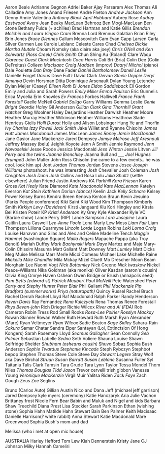 Aaron Beale
Adrianne Gagnon
Adriel Baker
Ajay Parsaram
Alex Thomas
Ali Calladine
Amy Jones
Anand Friesen
Andre Fneton
*Andrew Jackson*
Ann Denny
Annie Valentina
*Anthony Black*
*April Hubbard*
Aubrey Rose
*Audrey Eastwood*
Avery Jean
Beaky MacLean
Behrooz
Ben Mogl-MacLean
Ben Stone
Bethany Fulde (+ achilles)
Brad Hartman and Katie Gillis
*Brendan Melchin and Laura Vingoe Cram*
Brenna Lord 
Brennus Galatian
Brian Riley
Brin Jones
*Bruce Diennes*
Callum Moscovitch
Cam Evan
Capp Larsen
Carla SIlver
Carmen Lee
Carole Leblanc
Celeste Cares
Chad
*Chelsea Dickie*
*Martha Mutale*
Choam Nomsky (aka claire aka joey)
*Chris ONeil and Ken Schwartz (Ross Creek)* 
*Chris Smith*
Chun Shing Au (Roland)
Clare Waqu
*Clarence Guest*
*Clark MacIntosh*
*Coco Harris*
Coli Bri (Bria)
Colin Dee (Colin DeFreitas)
*Colleen MacIsaac*
*Craig Madden* (improv)
*Daaryl Niichol* (piano)
Dale Poulette
*Dan Bray*
Dane Fader
*Daniel Bartholomew*
*Daneil Leslie*
Danielle Forget
*Darius*
Dave Fultz
David Clark
*Deivan Steele*
*Deppie* 
*Deryl Amenya*
Devin Horsman
Ditta
Dominique Arsenault
Dylan Young Letendre
Dylan Meijer (Casey)
*Eileen Roth*
*El Jones*
*Eldon Saddleback*
Eli Gordon
Emily and Julia and Sarah Powers
*Emily Miller*
*Emma Paulson*
Eric Gunnelis
Erica Mycelia
Erin Knowles
*Ev Frances*
Forbes Halliwell
*France*
*Frank Forestall*
Gaelle McNeil
*Gabriel Soligo*
Garry Williams
Gemma Leslie
*Genie Bright*
*Geordie Haley*
Gil Anderson
*Gillian Clark*
*Gina Thornhill*
*Grant Hatcher*
Greg Woolner
Haley Desjardins
Heather Darwish
Heather Moore
Heather Murray
Heather Wilkinson
Heather Williams
Heathrow Slade
Henricus Gielis
*Holli Durost*
Holly and Alison Lobsinger 
Hung Ye and Thorfin
*Ivy Charles*
*Izzy Powell*
*Jack Smith*
Jake Willet and Ryanne Chisolm
*James Hutt*
*James Macdonald*
James MacLean
*James Roney*
*Jamie MacDonald*
Jane Gasior
Jane Mackenzie
Jared Dempsey
*Jamye Melrose*
*Jeff Aresnault*
Jeffrey Massey (belu)
Jeighk Koyote
Jenn A Smith
Jennie Raymond
*Jenn Nowoselski*
Jesse Roode
Jessica Macdonald
*Jess Winton*
Jessie Litven
*Jill Perry and the twins*
*Joanna Brenchley*
Joanna Bull and ___
*Joel Hughes (trumpet)*
John Muller
John Ross Chisolm (he came to a few events.. he was cool. look him up)
Jont
*Jordan Thomas*
Jordan Stevens
Josee
*Joseph Williams* photoshoot. he was interesting
Josh Chevalier
Josh Coleman
*Josh Creighton*
*Josh Dunn*
Josh Collins and Rosa Lulu
*Julia Shultz* (settle elsewhere)
Julian Friend
Justin Andrews
*KA Parkhill*
*Kara Friesen*
Karen Gross
*Kat Healy*
Kate Diamond
*Kate Macdonald*
*Kate MacLennan*
Katelyn Everson
*Kat Stein*
*Kathleen Dorian (dance)*
Keelin Jack
*Kelly Schnare*
Kelsey Power
Kelsey Burns
Kendra Breen
Kenova
Kenton Braun
Kevin Jesuino (Parks People conference)
Kiki Saint
Kiki Wood
Kim Thompson
Kimberly Smith
*Kirklyn Levy (Davidson)*
Kirsti Jangaard
Klu
Kori Hingley and 
Kirsta Bel
Kristen Poteir KP
*Kristi Anderson*
Ky Grey
Kyle Alexander
Kyle VC (Barbie show)
Lance Perry (RIP)
Lance Sampson
*Lara Josepine*
Laura Caitlin
Laura Caswell
*Lee-Anne Poole*
Lena Marly
Lew Moss
*Liam Fair* 
Liam Thompson
Liliona Quarmyne
*Lincoln Lorde*
Logan Robins
*Loki*
*Lorna Craig*
Louise Hanavan and Silas and Alex and Celine
Madeline Tench
*Maggie Hammel* (washington Square)
*Malia Rogers*
Mapache Pappa (aka Troy Benoit)
Mariah Duffey
*Mark Bachynski*
*Mark Daye*
Martez and Maje 
Mary-Colin Chisolm
Masuma
Matt Gallant
Matt Downey
*Matt Lumley*
Matt Dicks
Meg Muise
Melissa Marr
Merle
Micci Comeau
Michael Lake
Michelle Raine
*Mickella*
*Mike Chandler*
Mila Mckay
Mizel Cluett
Mo Drescher
Moon Beam
Morghain Lee
Naomi Vogt
*Nick Bottomley*
Nick Greeno
*Nick Iwaskow*
Nickel Peace-Williams
Nika Goldman (aka monika)
Oliver Kasdan (aaron's cousin)
Olivia King
Omrye Haven
Oshean
Owen Bridge or Brush (annapolis seed)
*Pam Betts (edward st)*
*Patrick Maubert*
*Paul McNeill*
Pete Watershed
*Peter Sarty and Stephy Hunter*
*Peter Blair*
Phil Gallant
*Phil Mackenzie*
*Pip Bradford (summerworks)*
*Priya (naturapath)*
Quincy Russel
Rachel Bruch 
Rachel Derrah
Rachel Lloyd
Raf Macdonald
Ralph Parker
Randy Henderson
*Raven Davis*
Ray Fernandez
*Rena Kulczycki*
Rena Thomas
Renee Forestall
*Rhys Bevan-john*
Rich Drieger
Richie Wilcox
*River and Al (FDA)*
Rob Cameron
Robin Tress
Rod Small
Rooks
*Rosa-Lee Poirier*
*Rosslyn Mackay*
Rowan Skinner
Rowan Walker
Ruth Howard
Ruth Marsh
Ryan Alexander (Mare)
Ryan Veltmeyer
*Ryan Wilcox*
Sadie Beaton
*Sage Sidley*
Sahara-Rain
*Sakura*
Samar Chatar
Sandra Eiper
Santayan (Loi, Extinctsion Of Hong Kongers)
Sarah Rosemary Lloyd
*Seamus Gallagher*
Sean Connolly
*Seb Palmer*
Sebastian Labelle
*Sedna*
Seth Voliere
Shauna Louise
Shawn Selfridge
Shelder
*Shubham (osheans cousin)*
Shuvo
Sobaz
Sophia Bush Anderson
*Sophie Twardus*
*Stephanie Kincade*
Steph Rybczyn
Stephbot bepop
Stephen Thomas
Steve Cole
Steve Day
*Stewart Legere*
Stray Wolf aka Dave Birchal
*Struan*
*Susan Barratt*
*Susan Leblanc*
Susanna Fuller
Syl
Taitania
Talis Clark
Tamsin
Tara Grude
Tara Lynn Taylor
Tessa Mendel
Thom Niles
*Thomas Douglas*
*Tidd Jason*
Trevor cervelli
trish gibbon
Vanessa Young
*Veronique MacKenzie*
Virgil Muir
Yalitsa Riden
*Zack Faye*
Zach Gough
Zeus
Zoe Seglins

Bruno (Carlos Auto)
Gillian Austin
Nico and Dana
Jeff (michael jeff garrison)
Jared Dempsey
kyle myers (ceremony)
Katie Hanczaryk
Aria 
Julie Vachon
Brittaney frost
Nicole Fern
Bear Babin and Muluk and Nigel and kids
Barbara Shaw
Treechild
Diana Prest
Lisa Steckler
Sarah Parkinson
Ethan (wishing stone)
Sophia Hahn
Matilde Hahn 
Stewart Bain
Ben Palmer
Keith Macisaac
Danielle Harrison(? white rabbit)
Anna Stewart
Katie Macdonald
Mare Greenwood
Sophia Bush's mom and dad

Melissa (who i met at open mic house)


AUSTRALIA
Harley Hefford
Tom Lew
Kiah Dennerstein
Kristy Jane
CJ Johnson
Milky
Hannah Cameliri
